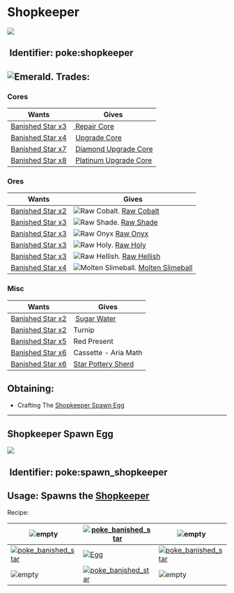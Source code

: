 # Shopkeeper

![](https://github.com/ItsMePok/PFE/assets/136857747/fe224e70-cbe3-4056-ad9f-48367bd2edd4)

## <img src="https://minecraft.wiki/images/Name_Tag_JE2_BE2.png?cbdc1" alt="" data-size="line"> Identifier: **poke:shopkeeper**

## <img src="https://minecraft.wiki/images/Emerald_JE3_BE3.png?4c5f3" alt="Emerald." data-size="line"> Trades:

### **Cores**

| Wants                                                                                                                                                                                                                                                                                                                             | Gives                                                                                                                                                                                                                                                                                                                               |
| --------------------------------------------------------------------------------------------------------------------------------------------------------------------------------------------------------------------------------------------------------------------------------------------------------------------------------- | ----------------------------------------------------------------------------------------------------------------------------------------------------------------------------------------------------------------------------------------------------------------------------------------------------------------------------------- |
| [<img src="https://github.com/ItsMePok/PFE/assets/136857747/1174ceba-b39a-420f-bc70-6d78bcbe5951" alt="" data-size="line">Banished Star x3](../../items/banished-stars/banished-star-x3.md)                                                                                                                                       | [<img src="https://github.com/ItsMePok/PFE/assets/136857747/f15d8501-f297-4a77-b6de-3681297cdb09" alt="" data-size="line"> Repair Core](../../items/cores/repair-core.md)                                                                                                                                                           |
| [<img src="https://pfewiki.gitbook.io/~gitbook/image?url=https%3A%2F%2Fgithub.com%2FItsMePok%2FPFE%2Fassets%2F136857747%2Ffe59da80-6212-4204-9d12-39e0bdbc55ff&#x26;width=768&#x26;dpr=1&#x26;quality=100&#x26;sign=aa843470&#x26;sv=1" alt="" data-size="line">Banished Star x4](../../items/banished-stars/banished-star-x4.md) | <img src="https://pfewiki.gitbook.io/~gitbook/image?url=https%3A%2F%2Fgithub.com%2FItsMePok%2FPFE%2Fassets%2F136857747%2F38584129-72d6-42b8-a69b-cd3b461025e8&#x26;width=768&#x26;dpr=1&#x26;quality=100&#x26;sign=57ce7ce1&#x26;sv=1" alt="" data-size="line"> [Upgrade Core](../../items/cores/upgrade-core.md)                   |
| <img src="https://github.com/ItsMePok/PFE/assets/136857747/e0337db4-d1bf-4f26-9069-27e5fb534a76" alt="" data-size="line">[Banished Star x7](../../items/banished-stars/banished-star-x7.md)                                                                                                                                       | <img src="https://pfewiki.gitbook.io/~gitbook/image?url=https%3A%2F%2Fgithub.com%2FItsMePok%2FPFE%2Fassets%2F136857747%2Fcd2e69eb-3e99-470c-89c4-ddf91c05de21&#x26;width=768&#x26;dpr=1&#x26;quality=100&#x26;sign=374018e7&#x26;sv=1" alt="" data-size="line"> [Diamond Upgrade Core](../../items/cores/diamond-upgrade-core.md)   |
| <img src="https://github.com/ItsMePok/PFE/assets/136857747/854016f7-63cb-4206-83c2-84f2eb5e4512" alt="" data-size="line">[Banished Star x8](../../items/banished-stars/banished-star-x8.md)                                                                                                                                       | <img src="https://pfewiki.gitbook.io/~gitbook/image?url=https%3A%2F%2Fgithub.com%2FItsMePok%2FPFE%2Fassets%2F136857747%2F31a3075a-f2ec-4825-8333-e93509fcc6ca&#x26;width=768&#x26;dpr=4&#x26;quality=100&#x26;sign=ee1351b9&#x26;sv=1" alt="" data-size="line"> [Platinum Upgrade Core](../../items/cores/platinum-upgrade-core.md) |

### **Ores**

| Wants                                                                                                                                                                                                                                                                                                                             | Gives                                                                                                                                                                                           |
| --------------------------------------------------------------------------------------------------------------------------------------------------------------------------------------------------------------------------------------------------------------------------------------------------------------------------------- | ----------------------------------------------------------------------------------------------------------------------------------------------------------------------------------------------- |
| [<img src="https://pfewiki.gitbook.io/~gitbook/image?url=https%3A%2F%2Fgithub.com%2FItsMePok%2FPFE%2Fassets%2F136857747%2Fe418b9e5-fabf-44cd-9775-f353e3b512ac&#x26;width=768&#x26;dpr=1&#x26;quality=100&#x26;sign=ffcb5343&#x26;sv=1" alt="" data-size="line">Banished Star x2](../../items/banished-stars/banished-star-x2.md) | <img src="https://github.com/user-attachments/assets/7148a15d-59ed-4a2b-81aa-f031d3d5ef55" alt="Raw Cobalt." data-size="line"> [Raw Cobalt](../../items/raw-ore/raw-cobalt.md)                  |
| [<img src="https://github.com/ItsMePok/PFE/assets/136857747/1174ceba-b39a-420f-bc70-6d78bcbe5951" alt="" data-size="line">Banished Star x3](../../items/banished-stars/banished-star-x3.md)                                                                                                                                       | <img src="https://github.com/user-attachments/assets/53eb112e-1ed9-4e09-9b09-f4f2206461ef" alt="Raw Shade." data-size="line"> [Raw Shade](../../items/raw-ore/raw-shade.md)                     |
| [<img src="https://github.com/ItsMePok/PFE/assets/136857747/1174ceba-b39a-420f-bc70-6d78bcbe5951" alt="" data-size="line">Banished Star x3](../../items/banished-stars/banished-star-x3.md)                                                                                                                                       | <img src="https://github.com/user-attachments/assets/b42c5751-3402-4724-9a55-b545444cc5b7" alt="Raw Onyx" data-size="line"> [Raw Onyx](../../items/raw-ore/raw-onyx.md)                         |
| [<img src="https://github.com/ItsMePok/PFE/assets/136857747/1174ceba-b39a-420f-bc70-6d78bcbe5951" alt="" data-size="line">Banished Star x3](../../items/banished-stars/banished-star-x3.md)                                                                                                                                       | <img src="https://github.com/user-attachments/assets/4ac06344-cea1-4c4b-a735-dc9d479805c2" alt="Raw Holy." data-size="line"> [Raw Holy](../../items/raw-ore/raw-holy.md)                        |
| [<img src="https://github.com/ItsMePok/PFE/assets/136857747/1174ceba-b39a-420f-bc70-6d78bcbe5951" alt="" data-size="line">Banished Star x3](../../items/banished-stars/banished-star-x3.md)                                                                                                                                       | <img src="https://github.com/user-attachments/assets/38701246-68fb-49d2-b6da-e00baeed17d8" alt="Raw Hellish." data-size="line"> [Raw Hellish](../../items/raw-ore/raw-hellish.md)               |
| [<img src="https://pfewiki.gitbook.io/~gitbook/image?url=https%3A%2F%2Fgithub.com%2FItsMePok%2FPFE%2Fassets%2F136857747%2Ffe59da80-6212-4204-9d12-39e0bdbc55ff&#x26;width=768&#x26;dpr=1&#x26;quality=100&#x26;sign=aa843470&#x26;sv=1" alt="" data-size="line">Banished Star x4](../../items/banished-stars/banished-star-x4.md) | <img src="https://github.com/user-attachments/assets/e13f83a8-b0d5-47ed-bd3d-9623c9a5fab5" alt="Molten Slimeball." data-size="line"> [Molten Slimeball](../../items/ingots/molten-slimeball.md) |

### **Misc**

| Wants                                                                                                                                                                                                                                                                                                                             | Gives                                                                                                                                                                                      |
| --------------------------------------------------------------------------------------------------------------------------------------------------------------------------------------------------------------------------------------------------------------------------------------------------------------------------------- | ------------------------------------------------------------------------------------------------------------------------------------------------------------------------------------------ |
| [<img src="https://pfewiki.gitbook.io/~gitbook/image?url=https%3A%2F%2Fgithub.com%2FItsMePok%2FPFE%2Fassets%2F136857747%2Fe418b9e5-fabf-44cd-9775-f353e3b512ac&#x26;width=768&#x26;dpr=1&#x26;quality=100&#x26;sign=ffcb5343&#x26;sv=1" alt="" data-size="line">Banished Star x2](../../items/banished-stars/banished-star-x2.md) | <img src="https://github.com/user-attachments/assets/81d985f3-0c44-468e-ba2e-65c26664b823" alt="" data-size="line"> [Sugar Water](../../items/foods/sugar-water.md)                        |
| [<img src="https://pfewiki.gitbook.io/~gitbook/image?url=https%3A%2F%2Fgithub.com%2FItsMePok%2FPFE%2Fassets%2F136857747%2Fe418b9e5-fabf-44cd-9775-f353e3b512ac&#x26;width=768&#x26;dpr=1&#x26;quality=100&#x26;sign=ffcb5343&#x26;sv=1" alt="" data-size="line">Banished Star x2](../../items/banished-stars/banished-star-x2.md) | Turnip                                                                                                                                                                                     |
| [<img src="https://pfewiki.gitbook.io/~gitbook/image?url=https%3A%2F%2Fgithub.com%2FItsMePok%2FPFE%2Fassets%2F136857747%2F9086e115-5294-4526-8dff-b4b36cb51c1c&#x26;width=768&#x26;dpr=1&#x26;quality=100&#x26;sign=3239aca&#x26;sv=1" alt="" data-size="line">Banished Star x5](../../items/banished-stars/banished-star-x5.md)  | Red Present                                                                                                                                                                                |
| <img src="https://github.com/ItsMePok/PFE/assets/136857747/15a02353-f6d6-4420-8d56-9194e332a770" alt="" data-size="line">[Banished Star x6](../../items/banished-stars/banished-star-x6.md)                                                                                                                                       | Cassette - Aria Math                                                                                                                                                                       |
| <img src="https://github.com/ItsMePok/PFE/assets/136857747/15a02353-f6d6-4420-8d56-9194e332a770" alt="" data-size="line">[Banished Star x6](../../items/banished-stars/banished-star-x6.md)                                                                                                                                       | <img src="https://github.com/user-attachments/assets/0eab2ff3-ca98-4521-8fd3-70d1940b1da0" alt="" data-size="line">[Star Pottery Sherd](../../blocks/pottery-sherds/star-pottery-sherd.md) |

## Obtaining:

* Crafting The [Shopkeeper Spawn Egg](shopkeeper.md#shopkeeper-spawn-egg)

***

## Shopkeeper Spawn Egg

![](https://github.com/ItsMePok/PFE/assets/136857747/fbafe2e5-e5e2-4cb2-95d3-896d09a601af)

## <img src="https://minecraft.wiki/images/Name_Tag_JE2_BE2.png?cbdc1" alt="" data-size="line"> Identifier: **poke:**&#x73;pawn\_shopkeeper

## Usage: **Spawns the** [Shopkeeper](shopkeeper.md#shopkeeper)

Recipe:

| ![empty](https://github.com/ItsMePok/PFE/assets/136857747/539f7ffa-6950-4eb0-9333-9a4bff3b15de)                                                               | [![poke\_banished\_star](https://github.com/ItsMePok/PFE/assets/136857747/99a7c0b7-2014-4f8a-9095-0d46adb54b56)](../../items/banished-stars/banished-star.md) | ![empty](https://github.com/ItsMePok/PFE/assets/136857747/539f7ffa-6950-4eb0-9333-9a4bff3b15de)                                                               |
| ------------------------------------------------------------------------------------------------------------------------------------------------------------- | ------------------------------------------------------------------------------------------------------------------------------------------------------------- | ------------------------------------------------------------------------------------------------------------------------------------------------------------- |
| [![poke\_banished\_star](https://github.com/ItsMePok/PFE/assets/136857747/99a7c0b7-2014-4f8a-9095-0d46adb54b56)](../../items/banished-stars/banished-star.md) | [![Egg](https://minecraft.wiki/images/Egg_JE2_BE2.png?495d9\&format=original)](https://minecraft.wiki/w/Egg)                                                  | [![poke\_banished\_star](https://github.com/ItsMePok/PFE/assets/136857747/99a7c0b7-2014-4f8a-9095-0d46adb54b56)](../../items/banished-stars/banished-star.md) |
| ![empty](https://github.com/ItsMePok/PFE/assets/136857747/539f7ffa-6950-4eb0-9333-9a4bff3b15de)                                                               | [![poke\_banished\_star](https://github.com/ItsMePok/PFE/assets/136857747/99a7c0b7-2014-4f8a-9095-0d46adb54b56)](../../items/banished-stars/banished-star.md) | ![empty](https://github.com/ItsMePok/PFE/assets/136857747/539f7ffa-6950-4eb0-9333-9a4bff3b15de)                                                               |

